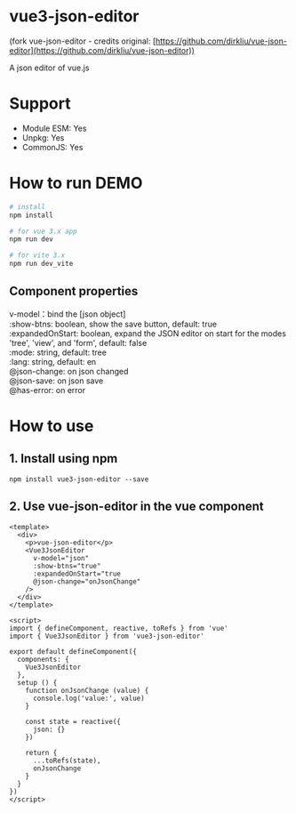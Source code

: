 # vue3-json-editor 

(fork vue-json-editor - credits original: [https://github.com/dirkliu/vue-json-editor](https://github.com/dirkliu/vue-json-editor))

A json editor of vue.js

# Support
* Module ESM: Yes
* Unpkg: Yes
* CommonJS: Yes

# How to run DEMO
```sh
# install
npm install

# for vue 3.x app
npm run dev

# for vite 3.x
npm run dev_vite
```

## Component properties

v-model：bind the [json object]  
:show-btns: boolean, show the save button, default: true  
:expandedOnStart: boolean, expand the JSON editor on start for the modes 'tree', 'view', and 'form', default: false  
:mode: string, default: tree  
:lang: string, default: en  
@json-change: on json changed  
@json-save: on json save  
@has-error: on error  

# How to use

## 1. Install using npm

```
npm install vue3-json-editor --save
```

## 2. Use vue-json-editor in the vue component

```vue
<template>
  <div>
    <p>vue-json-editor</p>
    <Vue3JsonEditor
      v-model="json"
      :show-btns="true"
      :expandedOnStart="true
      @json-change="onJsonChange"
    />
  </div>
</template>

<script>
import { defineComponent, reactive, toRefs } from 'vue'
import { Vue3JsonEditor } from 'vue3-json-editor'

export default defineComponent({
  components: {
    Vue3JsonEditor
  },
  setup () {
    function onJsonChange (value) {
      console.log('value:', value)
    }

    const state = reactive({
      json: {}
    })

    return {
      ...toRefs(state),
      onJsonChange
    }
  }
})
</script>
```
